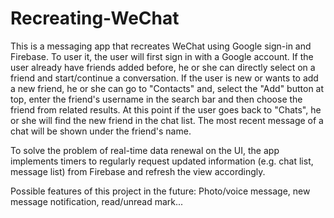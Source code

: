 # Recreating-WeChat

This is a messaging app that recreates WeChat using Google sign-in and Firebase. To user it, the user will first sign in with a Google account. If the user already have friends added before, he or she can directly select on a friend and start/continue a conversation. If the user is new or wants to add a new friend, he or she can go to "Contacts" and, select the "Add" button at top, enter the friend's username in the search bar and then choose the friend from related results. At this point if the user goes back to "Chats", he or she will find the new friend in the chat list. The most recent message of a chat will be shown under the friend's name.

To solve the problem of real-time data renewal on the UI, the app implements timers to regularly request updated information (e.g. chat list, message list) from Firebase and refresh the view accordingly.

Possible features of this project in the future: Photo/voice message, new message notification, read/unread mark...
